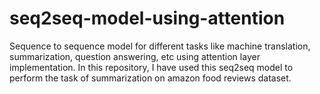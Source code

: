 # seq2seq-model-using-attention
Sequence to sequence model for different tasks like machine translation, summarization, question answering, etc using attention layer implementation. 
In this repository, I have used this seq2seq model to perform the task of summarization on amazon food reviews dataset.
